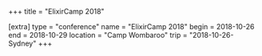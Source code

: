 +++
title = "ElixirCamp 2018"

[extra]
type = "conference"
name = "ElixirCamp 2018"
begin = 2018-10-26
end = 2018-10-29
location = "Camp Wombaroo"
trip = "2018-10-26-Sydney"
+++
